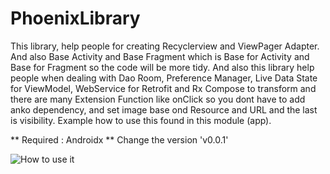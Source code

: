 # PhoenixLibrary
This library, help people for creating Recyclerview and ViewPager Adapter. And also Base Activity and Base Fragment which is Base for Activity and Base for Fragment so the code will be more tidy. And also this library help people when dealing with Dao Room, Preference Manager, Live Data State for ViewModel, WebService for Retrofit and Rx Compose to transform and there are many Extension Function like onClick so you dont have to add anko dependency, and set image base ond Resource and URL and the last is visibility. Example how to use this found in this module (app).

** Required : Androidx
** Change the version 'v0.0.1'

![How to use it](https://user-images.githubusercontent.com/43948846/68446737-34fdc500-0210-11ea-804e-460737c7101d.png)
